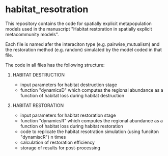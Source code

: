 # habitat_resotration
This repository contains the code for spatially explicit metapopulation models used in the manuscript "Habitat restoration in spatially explicit metacommunity models".

Each file is named afer the interaciton type (e.g. pairwise_mutualism) and the restoration method (e.g. random) simulated by the model coded in that file.

The code in all files has the following structure:

1) HABITAT DESTRUCTION
   - input parameters for habitat destruction stage
   - function "dynamicsD" which computes the regional abundance as a function of habitat loss during habitat destruction
   
2) HABITAT RESTORATION
   - input parameters for habitat restoration stage
   - function "dynamicsR" which computes the regional abundance as a function of habitat loss during habitat restoration
   - code to replicate the habitat resotration simulation (using funciton "dynamiscR") n times
   - calculation of restoration efficiency
   - storage of results for post-processing

